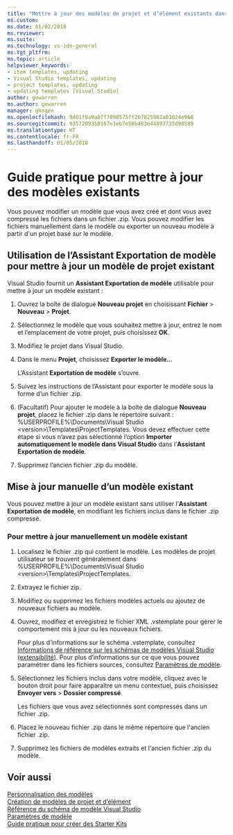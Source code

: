 ```yaml
---
title: "Mettre à jour des modèles de projet et d’élément existants dans Visual Studio | Microsoft Docs"
ms.custom: 
ms.date: 01/02/2018
ms.reviewer: 
ms.suite: 
ms.technology: vs-ide-general
ms.tgt_pltfrm: 
ms.topic: article
helpviewer_keywords:
- item templates, updating
- Visual Studio templates, updating
- project templates, updating
- updating templates [Visual Studio]
author: gewarren
ms.author: gewarren
manager: ghogen
ms.openlocfilehash: 9401f8a9a07f7098575ff267825982a03024e968
ms.sourcegitcommit: 9357209350167e1eb7e50b483e44893735d90589
ms.translationtype: HT
ms.contentlocale: fr-FR
ms.lasthandoff: 01/05/2018
---
```

# <a name="how-to-update-existing-templates"></a>Guide pratique pour mettre à jour des modèles existants

Vous pouvez modifier un modèle que vous avez créé et dont vous avez compressé les fichiers dans un fichier .zip. Vous pouvez modifier les fichiers manuellement dans le modèle ou exporter un nouveau modèle à partir d'un projet basé sur le modèle.

## <a name="using-the-export-template-wizard-to-update-an-existing-project-template"></a>Utilisation de l’Assistant Exportation de modèle pour mettre à jour un modèle de projet existant

Visual Studio fournit un **Assistant Exportation de modèle** utilisable pour mettre à jour un modèle existant :

1. Ouvrez la boîte de dialogue **Nouveau projet** en choisissant **Fichier** > **Nouveau** > **Projet**.

1. Sélectionnez le modèle que vous souhaitez mettre à jour, entrez le nom et l’emplacement de votre projet, puis choisissez **OK**.

1. Modifiez le projet dans Visual Studio.

1. Dans le menu **Projet**, choisissez **Exporter le modèle..**.

    L’Assistant **Exportation de modèle** s’ouvre.

1. Suivez les instructions de l’Assistant pour exporter le modèle sous la forme d’un fichier .zip.

1. (Facultatif) Pour ajouter le modèle à la boîte de dialogue **Nouveau projet**, placez le fichier .zip dans le répertoire suivant : %USERPROFILE%\Documents\Visual Studio \<version\>\Templates\ProjectTemplates. Vous devez effectuer cette étape si vous n’avez pas sélectionné l’option **Importer automatiquement le modèle dans Visual Studio** dans l’**Assistant Exportation de modèle**.

1. Supprimez l’ancien fichier .zip du modèle.

## <a name="manually-updating-an-existing-template"></a>Mise à jour manuelle d’un modèle existant

Vous pouvez mettre à jour un modèle existant sans utiliser l’**Assistant Exportation de modèle**, en modifiant les fichiers inclus dans le fichier .zip compressé.

### <a name="to-manually-update-an-existing-template"></a>Pour mettre à jour manuellement un modèle existant

1. Localisez le fichier .zip qui contient le modèle. Les modèles de projet utilisateur se trouvent généralement dans %USERPROFILE%\Documents\Visual Studio \<version\>\Templates\ProjectTemplates.

1. Extrayez le fichier zip.

1. Modifiez ou supprimez les fichiers modèles actuels ou ajoutez de nouveaux fichiers au modèle.

1. Ouvrez, modifiez et enregistrez le fichier XML .vstemplate pour gérer le comportement mis à jour ou les nouveaux fichiers.

    Pour plus d’informations sur le schéma .vstemplate, consultez [Informations de référence sur les schémas de modèles Visual Studio (extensibilité)](../extensibility/visual-studio-template-schema-reference.md). Pour plus d’informations sur ce que vous pouvez paramétrer dans les fichiers sources, consultez [Paramètres de modèle](../ide/template-parameters.md).

1. Sélectionnez les fichiers inclus dans votre modèle, cliquez avec le bouton droit pour faire apparaître un menu contextuel, puis choisissez **Envoyer vers** > **Dossier compressé**.

    Les fichiers que vous avez sélectionnés sont compressés dans un fichier .zip.

1. Placez le nouveau fichier .zip dans le même répertoire que l'ancien fichier .zip.

1. Supprimez les fichiers de modèles extraits et l'ancien fichier .zip du modèle.

## <a name="see-also"></a>Voir aussi

[Personnalisation des modèles](../ide/customizing-project-and-item-templates.md)  
[Création de modèles de projet et d’élément](../ide/creating-project-and-item-templates.md)  
[Référence du schéma de modèle Visual Studio](../extensibility/visual-studio-template-schema-reference.md)  
[Paramètres de modèle](../ide/template-parameters.md)  
[Guide pratique pour créer des Starter Kits](../ide/how-to-create-starter-kits.md)